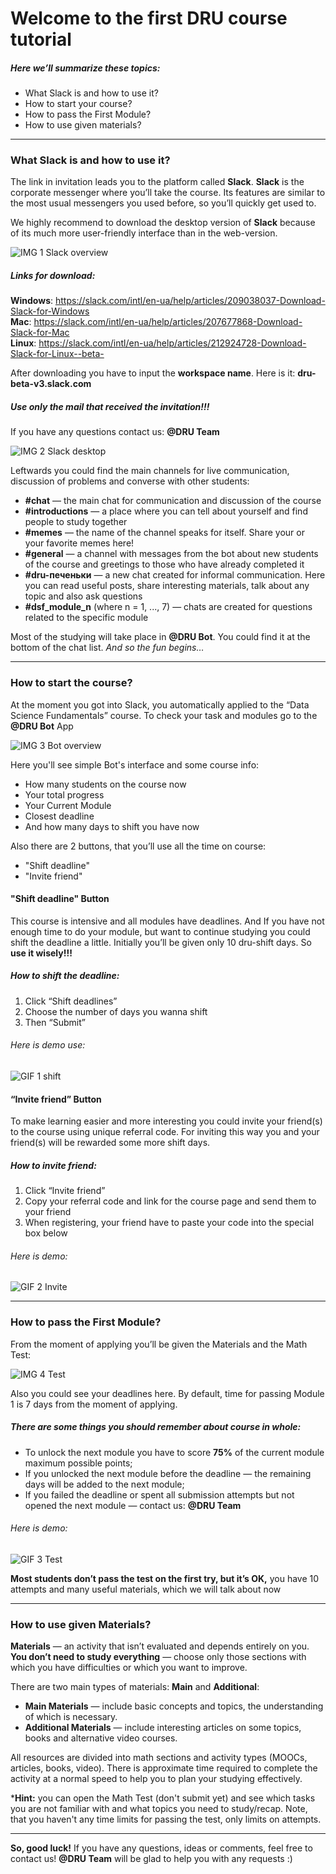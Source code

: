 # Welcome to the first DRU course tutorial

##### Here we’ll summarize these topics:
- What Slack is and how to use it?
- How to start your course?
- How to pass the First Module?
- How to use given materials?

---
### What Slack is and how to use it?
The link in invitation leads you to the platform called **Slack**.
**Slack** is the corporate messenger where you’ll take the course. Its features are similar to the most usual messengers you used before, so you’ll quickly get used to.

We highly recommend to download the desktop version of **Slack** because of its much more user-friendly interface than in the web-version.

![IMG 1 Slack overview](img/IMG_1_DRU_beta_v3.0_Slack.jpg)

##### Links for download:
**Windows**: https://slack.com/intl/en-ua/help/articles/209038037-Download-Slack-for-Windows   
**Mac**: https://slack.com/intl/en-ua/help/articles/207677868-Download-Slack-for-Mac   
**Linux**: https://slack.com/intl/en-ua/help/articles/212924728-Download-Slack-for-Linux--beta-

After downloading you have to input the **workspace name**. 
Here is it: **dru-beta-v3.slack.com**

##### Use only the mail that received the invitation!!!
If you have any questions contact us: **@DRU Team**

![IMG 2 Slack desktop](img/IMG_2_DRU_beta_v3.0_Slack.jpg)

Leftwards you could find the main channels for live communication, discussion of problems and converse with other students:

- **#chat** — the main chat for communication and discussion of the course
- **#introductions** — a place where you can tell about yourself and find people to study together
- **#memes** — the name of the channel speaks for itself. Share your or your favorite memes here!
- **#general** — a channel with messages from the bot about new students of the course and greetings to those who have already completed it
- **#dru-печеньки** — a new chat created for informal communication. Here you can read useful posts, share interesting materials, talk about any topic and also ask questions
- **#dsf_module_n** (where n = 1, ..., 7) — chats are created for questions related to the specific module

Most of the studying will take place in **@DRU Bot**. You could find it at the bottom of the chat list. 
*And so the fun begins…*

---
### How to start the course?
At the moment you got into Slack, you automatically applied to the “Data Science Fundamentals” course.
To check your task and modules go to the **@DRU Bot** App

![IMG 3 Bot overview](img/IMG_3_DRU_beta_v3.0_Slack.jpg)

Here you'll see simple Bot's interface and some course info:
- How many students on the course now
- Your total progress 
- Your Current Module
- Closest deadline
- And how many days to shift you have now

Also there are 2 buttons, that you’ll use all the time on course:
- "Shift deadline"
- "Invite friend"   

 
#### "Shift deadline" Button
This course is intensive and all modules have deadlines. And If you have not enough time to do your module, but want to continue studying you could shift the deadline a little.
Initially you’ll be given only 10 dru-shift days. So **use it wisely!!!** 

##### How to shift the deadline:
1. Click “Shift deadlines”
2. Choose the number of days you wanna shift
3. Then “Submit”

###### Here is demo use:

![GIF 1 shift](img/GIF_1_Shift.gif)

#### “Invite friend” Button
To make learning easier and more interesting you could invite your friend(s) to the course using unique referral code. For inviting this way you and your friend(s) will be rewarded some more shift days.  

##### How to invite friend:
1. Click “Invite friend”
2. Copy your referral code and link for the course page and send them to your friend
3. When registering, your friend have to paste your code into the special box below

###### Here is demo:

![GIF 2 Invite](img/GIF_2_Invite.gif)    

---
### How to pass the First Module?
From the moment of applying you’ll be given the Materials and the Math Test:

![IMG 4 Test](img/IMG_4_DRU_beta_v3.0_Slack.png)

Also you could see your deadlines here. 
By default, time for passing Module 1 is 7 days from the moment of applying. 
##### There are some things you should remember about course in whole:
- To unlock the next module you have to score **75%** of the current module maximum possible points;
- If you unlocked the next module before the deadline — the remaining days will be added to the next module;
- If you failed the deadline or spent all submission attempts but not opened the next module — contact us: **@DRU Team**

###### Here is demo:

![GIF 3 Test](img/GIF_3_Test.gif)


**Most students don’t pass the test on the first try, but it’s OK,** you have 10 attempts and many useful materials, which we will talk about now

---
### How to use given Materials?
**Materials** — an activity that isn’t evaluated and depends entirely on you. 
**You don’t need to study everything** — choose only those sections with which you have difficulties or which you want to improve.

There are two main types of materials: **Main** and **Additional**:
- **Main Materials** — include basic concepts and topics, the understanding of which is necessary.
- **Additional Materials** — include interesting articles on some topics, books and alternative video courses.

All resources are divided into math sections and activity types (MOOCs, articles, books, video). There is approximate time required to complete the activity at a normal speed to help you to plan your studying effectively.

***Hint:** you can open the Math Test (don't submit yet) and see which tasks you are not familiar with and what topics you need to study/recap. Note, that you haven't any time limits for passing the test, only limits on attempts.
___
**So, good luck!**
If you have any questions, ideas or comments, feel free to contact us! 
**@DRU Team** will be glad to help you with any requests :)

